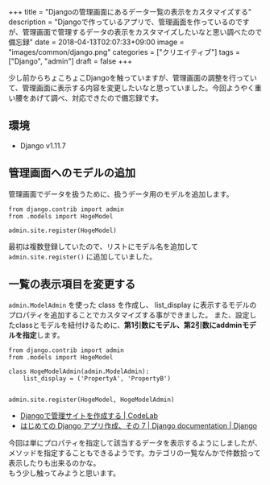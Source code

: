 +++
title = "Djangoの管理画面にあるデータ一覧の表示をカスタマイズする"
description = "Djangoで作っているアプリで、管理画面を作っているのですが、管理画面で管理するデータの表示をカスタマイズしたいなと思い調べたので備忘録"
date = 2018-04-13T02:07:33+09:00
image = "images/common/django.png"
categories = ["クリエイティブ"]
tags = ["Django", "admin"]
draft = false
+++

少し前からちょこちょこDjangoを触っていますが、管理画面の調整を行っていて、管理画面に表示する内容を変更したいなと思っていました。今回ようやく重い腰をあげて調べ、対応できたので備忘録です。

## 環境
- Django v1.11.7


## 管理画面へのモデルの追加
管理画面でデータを扱うために、扱うデータ用のモデルを追加します。

```
from django.contrib import admin
from .models import HogeModel

admin.site.register(HogeModel)
```

最初は複数登録していたので、リストにモデル名を追加して ``admin.site.register()`` に追加していました。

## 一覧の表示項目を変更する
``admin.ModelAdmin`` を使った class を作成し、 list_display に表示するモデルのプロパティを追加することでカスタマイズする事ができました。
また、設定したclassとモデルを紐付けるために、**第1引数にモデル、第2引数にaddminモデルを指定**します。

```
from django.contrib import admin
from .models import HogeModel

class HogeModelAdmin(admin.ModelAdmin):
    list_display = ('PropertyA', 'PropertyB')


admin.site.register(HogeModel, HogeModelAdmin)
```

- [Djangoで管理サイトを作成する | CodeLab](https://codelab.website/django-admin/)
- [はじめての Django アプリ作成、その 7 | Django documentation | Django](https://docs.djangoproject.com/ja/1.10/intro/tutorial07/)

今回は単にプロパティを指定して該当するデータを表示するようにしましたが、メソッドを指定することもできるようです。カテゴリの一覧なんかで件数拾って表示したりも出来るのかな。  
もう少し触ってみようと思います。